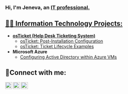 ### Hi, I'm Jeneva, an <a href="https://linkedin.com/in/JaneDoe">IT professional.

<h2>👩‍💻 Information Technology Projects:</h2>

- <b>osTicket (Help Desk Ticketing System)</b>
  - [osTicket: Post-Installation Configuration](https://github.com/jenevasmith/osTicket-Post-Installation-Configuration)
  - [osTicket: Ticket Lifecycle Examples](https://github.com/jenevasmith/osTicket-Ticket-Lifecycle-Examples)
- <b>Microsoft Azure</b>
  - [Configuring Active Directory within Azure VMs](https://github.com/joshmadakoredmonds/configure-ad)
  
<h2>🤳Connect with me:</h2>

[<img align="left" alt="Josh | Twitter" width="22px" src="https://cdn.jsdelivr.net/npm/simple-icons@v3/icons/twitter.svg" />][twitter]
[<img align="left" alt="Josh | LinkedIn" width="22px" src="https://cdn.jsdelivr.net/npm/simple-icons@v3/icons/linkedin.svg" />][linkedin]
[<img align="left" alt="Josh | Instagram" width="22px" src="https://cdn.jsdelivr.net/npm/simple-icons@v3/icons/instagram.svg" />][instagram]

[twitter]: https://twitter.com/Jane
[instagram]: https://www.instagram.com/Jane
[linkedin]: https://linkedin.com/in/Jane
